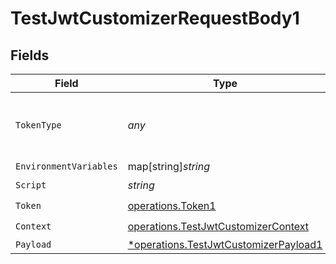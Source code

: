 # TestJwtCustomizerRequestBody1


## Fields

| Field                                                                                         | Type                                                                                          | Required                                                                                      | Description                                                                                   |
| --------------------------------------------------------------------------------------------- | --------------------------------------------------------------------------------------------- | --------------------------------------------------------------------------------------------- | --------------------------------------------------------------------------------------------- |
| `TokenType`                                                                                   | *any*                                                                                         | :heavy_check_mark:                                                                            | The token type to test the JWT customizer for.                                                |
| `EnvironmentVariables`                                                                        | map[string]*string*                                                                           | :heavy_minus_sign:                                                                            | N/A                                                                                           |
| `Script`                                                                                      | *string*                                                                                      | :heavy_check_mark:                                                                            | N/A                                                                                           |
| `Token`                                                                                       | [operations.Token1](../../models/operations/token1.md)                                        | :heavy_check_mark:                                                                            | N/A                                                                                           |
| `Context`                                                                                     | [operations.TestJwtCustomizerContext](../../models/operations/testjwtcustomizercontext.md)    | :heavy_check_mark:                                                                            | N/A                                                                                           |
| `Payload`                                                                                     | [*operations.TestJwtCustomizerPayload1](../../models/operations/testjwtcustomizerpayload1.md) | :heavy_minus_sign:                                                                            | N/A                                                                                           |